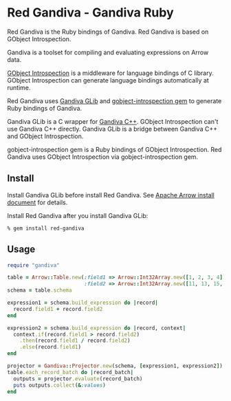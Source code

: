 <!---
  Licensed to the Apache Software Foundation (ASF) under one
  or more contributor license agreements.  See the NOTICE file
  distributed with this work for additional information
  regarding copyright ownership.  The ASF licenses this file
  to you under the Apache License, Version 2.0 (the
  "License"); you may not use this file except in compliance
  with the License.  You may obtain a copy of the License at

    http://www.apache.org/licenses/LICENSE-2.0

  Unless required by applicable law or agreed to in writing,
  software distributed under the License is distributed on an
  "AS IS" BASIS, WITHOUT WARRANTIES OR CONDITIONS OF ANY
  KIND, either express or implied.  See the License for the
  specific language governing permissions and limitations
  under the License.
-->

# Red Gandiva - Gandiva Ruby

Red Gandiva is the Ruby bindings of Gandiva. Red Gandiva is based on GObject Introspection.

Gandiva is a toolset for compiling and evaluating expressions on Arrow data.

[GObject Introspection](https://wiki.gnome.org/action/show/Projects/GObjectIntrospection) is a middleware for language bindings of C library. GObject Introspection can generate language bindings automatically at runtime.

Red Gandiva uses [Gandiva GLib](https://github.com/apache/arrow/tree/main/c_glib/gandiva-glib) and [gobject-introspection gem](https://rubygems.org/gems/gobject-introspection) to generate Ruby bindings of Gandiva.

Gandiva GLib is a C wrapper for [Gandiva C++](https://github.com/apache/arrow/tree/main/cpp/gandiva). GObject Introspection can't use Gandiva C++ directly. Gandiva GLib is a bridge between Gandiva C++ and GObject Introspection.

gobject-introspection gem is a Ruby bindings of GObject Introspection. Red Gandiva uses GObject Introspection via gobject-introspection gem.

## Install

Install Gandiva GLib before install Red Gandiva. See [Apache Arrow install document](https://arrow.apache.org/install/) for details.

Install Red Gandiva after you install Gandiva GLib:

```text
% gem install red-gandiva
```

## Usage

```ruby
require "gandiva"

table = Arrow::Table.new(:field1 => Arrow::Int32Array.new([1, 2, 3, 4]),
                         :field2 => Arrow::Int32Array.new([11, 13, 15, 17]))
schema = table.schema

expression1 = schema.build_expression do |record|
  record.field1 + record.field2
end

expression2 = schema.build_expression do |record, context|
  context.if(record.field1 > record.field2)
    .then(record.field1 / record.field2)
    .else(record.field1)
end

projector = Gandiva::Projector.new(schema, [expression1, expression2])
table.each_record_batch do |record_batch|
  outputs = projector.evaluate(record_batch)
  puts outputs.collect(&:values)
end
```
